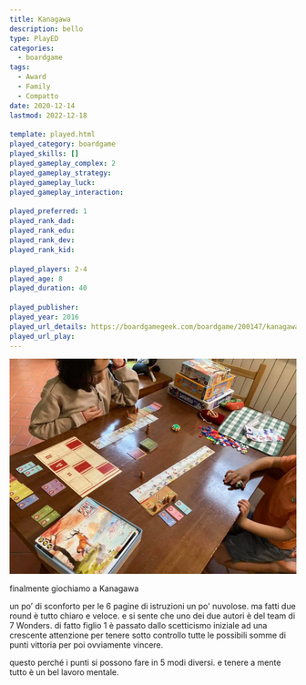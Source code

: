 ```yaml
---
title: Kanagawa
description: bello
type: PlayED
categories:
  - boardgame
tags:
  - Award
  - Family
  - Compatto
date: 2020-12-14
lastmod: 2022-12-18

template: played.html
played_category: boardgame
played_skills: []
played_gameplay_complex: 2
played_gameplay_strategy: 
played_gameplay_luck: 
played_gameplay_interaction: 

played_preferred: 1
played_rank_dad: 
played_rank_edu: 
played_rank_dev: 
played_rank_kid: 

played_players: 2-4
played_age: 8
played_duration: 40

played_publisher: 
played_year: 2016
played_url_details: https://boardgamegeek.com/boardgame/200147/kanagawa
played_url_play: 
---
```


![](img/kanagawa.webp)

finalmente giochiamo a Kanagawa

un po’ di sconforto per le 6 pagine di istruzioni un po' nuvolose. ma fatti due round è tutto chiaro e veloce. e si sente che uno dei due autori è del team di 7 Wonders. di fatto figlio 1 è passato dallo scetticismo iniziale ad una crescente attenzione per tenere sotto controllo tutte le possibili somme di punti vittoria per poi ovviamente vincere. 

questo perché i punti si possono fare in 5 modi diversi. e tenere a mente tutto è un bel lavoro mentale. 
